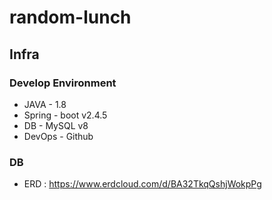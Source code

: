 # random-lunch

## Infra

### Develop Environment

* JAVA - 1.8
* Spring - boot v2.4.5
* DB - MySQL v8
* DevOps - Github

### DB

* ERD : https://www.erdcloud.com/d/BA32TkqQshjWokpPg
